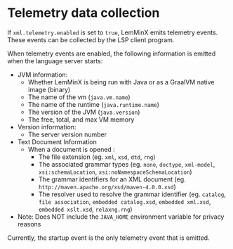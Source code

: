 # Telemetry data collection

If `xml.telemetry.enabled` is set to `true`, LemMinX emits telemetry events.
These events can be collected by the LSP client program.

When telemetry events are enabled, the following information is emitted when the language server starts:

 * JVM information:
    * Whether LemMinX is being run with Java or as a GraalVM native image (binary)
    * The name of the vm (`java.vm.name`)
    * The name of the runtime (`java.runtime.name`)
    * The version of the JVM (`java.version`)
    * The free, total, and max VM memory
 * Version information:
    * The server version number
 * Text Document Information
   * When a document is opened :
      * The file extension (eg. `xml`, `xsd`, `dtd`, `rng`)
      * The associated grammar types (eg. `none`, `doctype`, `xml-model`, `xsi:schemaLocation`, `xsi:noNamespaceSchemaLocation`)
      * The grammar identifiers for an XML document (eg. `http://maven.apache.org/xsd/maven-4.0.0.xsd`)
      * The resolver used to resolve the grammar identifier (eg. `catalog`, `file association`, `embedded catalog.xsd`, `embedded xml.xsd`, `embedded xslt.xsd`, `relaxng.rng`)
 * Note: Does NOT include the `JAVA_HOME` environment variable for privacy reasons

Currently, the startup event is the only telemetry event that is emitted.
